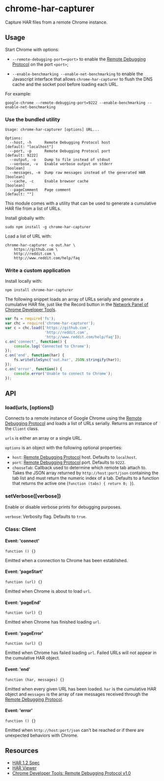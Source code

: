 chrome-har-capturer
===================

Capture HAR files from a remote Chrome instance.

Usage
-----

Start Chrome with options:

- `--remote-debugging-port=<port>` to enable the [Remote Debugging Protocol][3]
  on the port `<port>`;

- `--enable-benchmarking --enable-net-benchmarking` to enable the Javascript
  interface that allows `chrome-har-capturer` to flush the DNS cache and the
  socket pool before loading each URL.

For example:

    google-chrome --remote-debugging-port=9222 --enable-benchmarking --enable-net-benchmarking

### Use the bundled utility

    Usage: chrome-har-capturer [options] URL...

    Options:
      --host, -h      Remote Debugging Protocol host                  [default: "localhost"]
      --port, -p      Remote Debugging Protocol port                  [default: 9222]
      --output, -o    Dump to file instead of stdout
      --verbose, -v   Enable verbose output on stderr                 [boolean]
      --messages, -m  Dump raw messages instead of the generated HAR  [boolean]
      --cache, -c     Enable browser cache                            [boolean]
      --pageComment   Page comment                                    [default: ""]

This module comes with a utility that can be used to generate a cumulative HAR
file from a list of URLs.

Install globally with:

    sudo npm install -g chrome-har-capturer

Load a list of URL with:

    chrome-har-capturer -o out.har \
        https://github.com \
        http://reddit.com \
        http://www.reddit.com/help/faq

### Write a custom application

Install locally with:

    npm install chrome-har-capturer

The following snippet loads an array of URLs serially and generate a cumulative
HAR file, just like the Record button in the [Network Panel of Chrome Developer
Tools][4].

```javascript
var fs = require('fs');
var chc = require('chrome-har-capturer');
var c = chc.load(['https://github.com',
                  'http://reddit.com',
                  'http://www.reddit.com/help/faq']);
c.on('connect', function() {
    console.log('Connected to Chrome');
});
c.on('end', function(har) {
    fs.writeFileSync('out.har', JSON.stringify(har));
});
c.on('error', function() {
    console.error('Unable to connect to Chrome');
});
```

API
---

### load(urls, [options])

Connects to a remote instance of Google Chrome using the [Remote Debugging
Protocol][3] and loads a list of URLs serially. Returns an instance of the
`Client` class.

`urls` is either an array or a single URL.

`options` is an object with the following optional properties:

- `host`: [Remote Debugging Protocol][3] host. Defaults to `localhost`.
- `port`: [Remote Debugging Protocol][3] port. Defaults to `9222`.
- `chooseTab`: Callback used to determine which remote tab attach to. Takes the
  JSON array returned by `http://host:port/json` containing the tab list and
  must return the numeric index of a tab. Defaults to a function that returns
  the active one (`function (tabs) { return 0; }`).

### setVerbose([verbose])

Enable or disable verbose prints for debugging purposes.

`verbose`: Verbosity flag. Defaults to `true`.

### Class: Client

#### Event: 'connect'

    function () {}

Emitted when a connection to Chrome has been established.

#### Event: 'pageStart'

    function (url) {}

Emitted when Chrome is about to load `url`.

#### Event: 'pageEnd'

    function (url) {}

Emitted when Chrome has finished loading `url`.

#### Event: 'pageError'

    function (url) {}

Emitted when Chrome has failed loading `url`. Failed URLs will not appear in the
cumulative HAR object.

#### Event: 'end'

    function (har, messages) {}

Emitted when every given URL has been loaded. `har` is the cumulative HAR object
and `messages` is the array of raw messages received through the [Remote
Debugging Protocol][3].

#### Event: 'error'

    function () {}

Emitted when `http://host:port/json` can't be reached or if there are unexpected
behaviors with Chrome.

Resources
---------

- [HAR 1.2 Spec][1]
- [HAR Viewer][2]
- [Chrome Developer Tools: Remote Debugging Protocol v1.0][3]

[1]: http://www.softwareishard.com/blog/har-12-spec/
[2]: http://www.softwareishard.com/blog/har-viewer/
[3]: https://developer.chrome.com/devtools/docs/protocol/1.1/index
[4]: https://developer.chrome.com/devtools/docs/network#network-panel-overview
